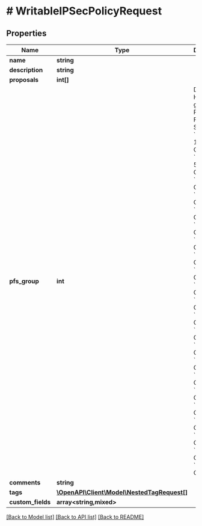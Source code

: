 # # WritableIPSecPolicyRequest

## Properties

Name | Type | Description | Notes
------------ | ------------- | ------------- | -------------
**name** | **string** |  |
**description** | **string** |  | [optional]
**proposals** | **int[]** |  | [optional]
**pfs_group** | **int** | Diffie-Hellman group for Perfect Forward Secrecy  * &#x60;1&#x60; - Group 1 * &#x60;2&#x60; - Group 2 * &#x60;5&#x60; - Group 5 * &#x60;14&#x60; - Group 14 * &#x60;15&#x60; - Group 15 * &#x60;16&#x60; - Group 16 * &#x60;17&#x60; - Group 17 * &#x60;18&#x60; - Group 18 * &#x60;19&#x60; - Group 19 * &#x60;20&#x60; - Group 20 * &#x60;21&#x60; - Group 21 * &#x60;22&#x60; - Group 22 * &#x60;23&#x60; - Group 23 * &#x60;24&#x60; - Group 24 * &#x60;25&#x60; - Group 25 * &#x60;26&#x60; - Group 26 * &#x60;27&#x60; - Group 27 * &#x60;28&#x60; - Group 28 * &#x60;29&#x60; - Group 29 * &#x60;30&#x60; - Group 30 * &#x60;31&#x60; - Group 31 * &#x60;32&#x60; - Group 32 * &#x60;33&#x60; - Group 33 * &#x60;34&#x60; - Group 34 | [optional]
**comments** | **string** |  | [optional]
**tags** | [**\OpenAPI\Client\Model\NestedTagRequest[]**](NestedTagRequest.md) |  | [optional]
**custom_fields** | **array<string,mixed>** |  | [optional]

[[Back to Model list]](../../README.md#models) [[Back to API list]](../../README.md#endpoints) [[Back to README]](../../README.md)
